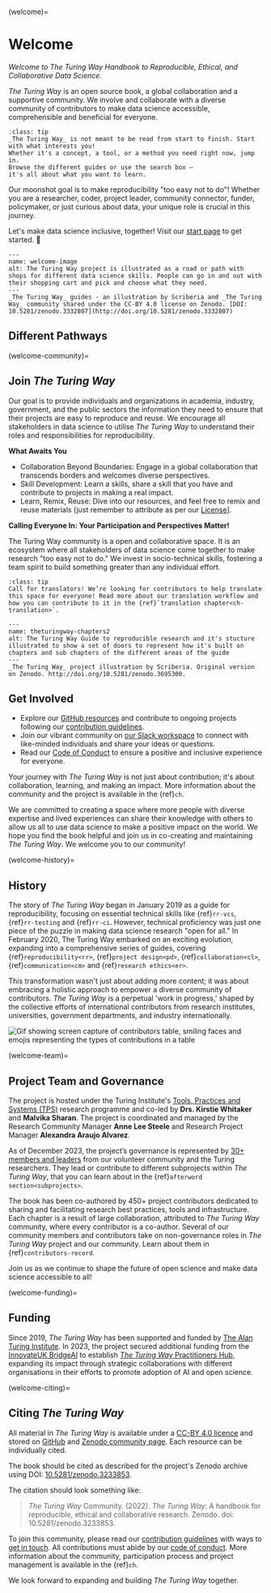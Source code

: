 (welcome)=
# Welcome

_Welcome to The Turing Way Handbook to Reproducible, Ethical, and Collaborative Data Science._

_The Turing Way_ is an open source book, a global collaboration and a supportive community.
We involve and collaborate with a diverse community of contributors to make data science accessible, comprehensible and beneficial for everyone.

```{admonition} Top Tip
:class: tip
_The Turing Way_ is not meant to be read from start to finish. Start with what interests you!
Whether it's a concept, a tool, or a method you need right now, jump in.
Browse the different guides or use the search box —
it's all about what you want to learn.
```

Our moonshot goal is to make reproducibility "too easy not to do"! 
Whether you are a researcher, coder, project leader, community connector, funder, policymaker, or just curious about data, your unique role is crucial in this journey.

Let's make data science inclusive, together! 
Visit our [start page](https://the-turing-way.start.page/) to get started. 🚀

```{figure} figures/theturingway-pathway.*
---
name: welcome-image
alt: The Turing Way project is illustrated as a road or path with shops for different data science skills. People can go in and out with their shopping cart and pick and choose what they need.
---
_The Turing Way_ guides - an illustration by Scriberia and _The Turing Way_ community shared under the CC-BY 4.0 license on Zenodo. [DOI: 10.5281/zenodo.3332807](http://doi.org/10.5281/zenodo.3332807)
```

## Different Pathways


(welcome-community)=
## Join _The Turing Way_

Our goal is to provide individuals and organizations in academia, industry, government, and the public sectors the information they need to ensure that their projects are easy to reproduce and reuse. 
We encourage all stakeholders in data science to utilise _The Turing Way_ to understand their roles and responsibilities for reproducibility.

**What Awaits You**

* Collaboration Beyond Boundaries: Engage in a global collaboration that transcends borders and welcomes diverse perspectives.
* Skill Development: Learn a skills, share a skill that you have and contribute to projects in making a real impact.
* Learn, Remix, Reuse: Dive into our resources, and feel free to remix and reuse materials (just remember to attribute as per our [License](https://github.com/the-turing-way/the-turing-way/blob/main/LICENSE.md)].

**Calling Everyone In: Your Participation and Perspectives Matter!**

The Turing Way community is a open and collaborative space. 
It is an ecosystem where all stakeholders of data science come together to make research "too easy not to do." 
We invest in socio-technical skills, fostering a team spirit to build something greater than any individual effort.

```{admonition} Translation
:class: tip
Call for translators! We’re looking for contributors to help translate this space for everyone! Read more about our translation workflow and how you can contribute to it in the {ref}`translation chapter<ch-translation>`.
```

```{figure} figures/theturingway-chapters.*
---
name: theturingway-chapters2
alt: The Turing Way Guide to reproducible research and it's stucture illustrated to show a set of doors to represent how it's built on chapters and sub chapters of the different areas of the guide
---
_The Turing Way_ project illustration by Scriberia. Original version on Zenodo. http://doi.org/10.5281/zenodo.3695300.
```

## Get Involved

* Explore our [GitHub resources](https://github.com/the-turing-way/the-turing-way) and contribute to ongoing projects following our [contribution guidelines](https://github.com/the-turing-way/the-turing-way/blob/main/CONTRIBUTING.md).
* Join our vibrant community on [our Slack workspace](https://tinyurl.com/jointuringwayslack) to connect with like-minded individuals and share your ideas or questions.
* Read our [Code of Conduct](https://github.com/the-turing-way/the-turing-way/blob/main/CODE_OF_CONDUCT.md) to ensure a positive and inclusive experience for everyone.

Your journey with _The Turing Way_ is not just about contribution; it's about collaboration, learning, and making an impact. 
More information about the community and the project is available in the {ref}`ch`.

We are committed to creating a space where more people with diverse expertise and lived experiences can share their knowledge with others to allow us all to use data science to make a positive impact on the world.
We hope you find the book helpful and join us in co-creating and maintaining _The Turing Way_.
We welcome you to our community!

(welcome-history)=
## History

The story of _The Turing Way_ began in January 2019 as a guide for reproducibility, focusing on essential technical skills like {ref}`rr-vcs`, {ref}`rr-testing` and {ref}`rr-ci`. However, technical proficiency was just one piece of the puzzle in making data science research "open for all."
In February 2020, The Turing Way embarked on an exciting evolution, expanding into a comprehensive series of guides, covering {ref}`reproducibility<rr>`, {ref}`project design<pd>`, {ref}`collaboration<cl>`, {ref}`communication<cm>` and {ref}`research ethics<er>`.

This transformation wasn't just about adding more content; it was about embracing a holistic approach to empower a diverse community of contributors. 
_The Turing Way_ is a perpetual 'work in progress,' shaped by the collective efforts of international contributors from research institutes, universities, government departments, and industry internationally.

![Gif showing screen capture of contributors table, smiling faces and emojis representing the types of contributions in a table](https://media.giphy.com/media/gKIUisnjpj2PS75nOJ/giphy.gif)

(welcome-team)=
## Project Team and Governance

The project is hosted under the Turing Institute's [Tools, Practices and Systems (TPS)](https://www.turing.ac.uk/research/research-programmes/tools-practices-and-systems) research programme and co-led by **Drs. Kirstie Whitaker** and **Malvika Sharan**.
The project is coordinated and managed by the Research Community Manager **Anne Lee Steele** and Research Project Manager **Alexandra Araujo Alvarez**.

As of December 2023, the project’s governance is represented by [30+ members and leaders](https://github.com/alan-turing-institute/the-turing-way/blob/main/ways_of_working.md) from our volunteer community and the Turing researchers.
They lead or contribute to different subprojects within _The Turing Way_, that you can learn about in the {ref}`afterword section<subprojects>`.

The book has been co-authored by 450+ project contributors dedicated to sharing and facilitating research best practices, tools and infrastructure.
Each chapter is a result of large collaboration, attributed to _The Turing Way_ community, where every contributor is a co-author. 
Several of our community members and contributors take on non-governance roles in _The Turing Way_ project and our community.
Learn about them in {ref}`contributors-record`.

Join us as we continue to shape the future of open science and make data science accessible to all!

(welcome-funding)=
## Funding

Since 2019, _The Turing Way_ has been supported and funded by [The Alan Turing Institute](https://www.turing.ac.uk/).
In 2023, the project secured additional funding from the [InnovateUK BridgeAI](https://iuk.ktn-uk.org/programme/bridgeai/) to establish [_The Turing Way_ Practitioners Hub](https://www.turing.ac.uk/turing-way-practitioners-hub), expanding its impact through strategic collaborations with different organisations in their efforts to promote adoption of AI and open science.

(welcome-citing)=
## Citing _The Turing Way_

All material in _The Turing Way_ is available under a [CC-BY 4.0 licence](https://github.com/the-turing-way/the-turing-way/blob/main/LICENSE.md) and stored on [GitHub](https://github.com/the-turing-way/) and [Zenodo community page](https://zenodo.org/communities/the-turing-way).
Each resource can be individually cited.

The book should be cited as described for the project's Zenodo archive using DOI: [10.5281/zenodo.3233853](https://doi.org/10.5281/zenodo.3233853).

The citation should look something like:

> _The Turing Way_ Community. (2022). _The Turing Way_: A handbook for reproducible, ethical and collaborative research. Zenodo. doi: 10.5281/zenodo.3233853. 

To join this community, please read our [contribution guidelines](https://github.com/the-turing-way/the-turing-way/blob/main/CONTRIBUTING.md) with ways to [get in touch](https://github.com/the-turing-way/the-turing-way#get-in-touch).
All contributions must abide by our [code of conduct](https://github.com/the-turing-way/the-turing-way/blob/main/CODE_OF_CONDUCT.md).
More information about the community, participation process and project management is available in the {ref}`ch`.

We look forward to expanding and building _The Turing Way_ together.

